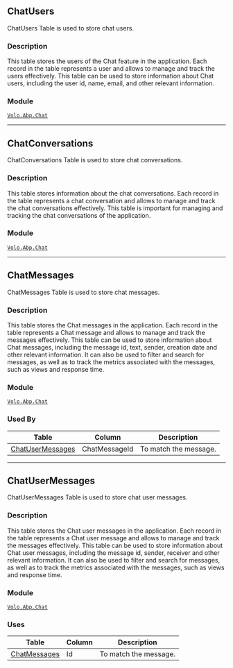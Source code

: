 ## ChatUsers

ChatUsers Table is used to store chat users.

### Description

This table stores the users of the Chat feature in the application. Each record in the table represents a user and allows to manage and track the users effectively. This table can be used to store information about Chat users, including the user id, name, email, and other relevant information.

### Module

[`Volo.Abp.Chat`](../chat.md)

---

## ChatConversations

ChatConversations Table is used to store chat conversations.

### Description

This table stores information about the chat conversations. Each record in the table represents a chat conversation and allows to manage and track the chat conversations effectively. This table is important for managing and tracking the chat conversations of the application.

### Module

[`Volo.Abp.Chat`](../chat.md)

---

## ChatMessages

ChatMessages Table is used to store chat messages.

### Description

This table stores the Chat messages in the application. Each record in the table represents a Chat message and allows to manage and track the messages effectively. This table can be used to store information about Chat messages, including the message id, text, sender, creation date and other relevant information. It can also be used to filter and search for messages, as well as to track the metrics associated with the messages, such as views and response time.

### Module

[`Volo.Abp.Chat`](../chat.md)

### Used By

| Table | Column | Description |
| --- | --- | --- |
| [ChatUserMessages](#chatusermessages) | ChatMessageId | To match the message. |

---

## ChatUserMessages

ChatUserMessages Table is used to store chat user messages.

### Description

This table stores the Chat user messages in the application. Each record in the table represents a Chat user message and allows to manage and track the messages effectively. This table can be used to store information about Chat user messages, including the message id, sender, receiver and other relevant information. It can also be used to filter and search for messages, as well as to track the metrics associated with the messages, such as views and response time.

### Module

[`Volo.Abp.Chat`](../chat.md)

### Uses

| Table | Column | Description |
| --- | --- | --- |
| [ChatMessages](#chatmessages) | Id | To match the message. |